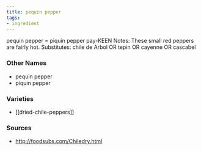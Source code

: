 ```yaml
---
title: pequin pepper
tags:
- ingredient
---
```

pequin pepper = piquin pepper pay-KEEN Notes: These small red peppers are fairly hot. Substitutes: chile de Arbol OR tepin OR cayenne OR cascabel

### Other Names

* pequin pepper
* piquin pepper

### Varieties

* [[dried-chile-peppers]]

### Sources
* http://foodsubs.com/Chiledry.html
